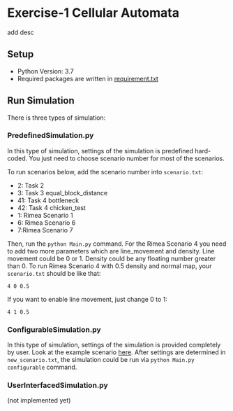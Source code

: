 # Exercise-1 Cellular Automata
add desc

## Setup
- Python Version: 3.7
- Required packages are written in <a href="https://github.com/crowdmodeling20ss/exercise1/blob/master/requirements.txt">requirement.txt</a>

## Run Simulation
There is three types of simulation:

### PredefinedSimulation.py
In this type of simulation, settings of the simulation is predefined hard-coded. You just need to choose scenario number for most of the scenarios. 

To run scenarios below, add the scenario number into `scenario.txt`:
- 2: Task 2
- 3: Task 3 equal_block_distance
- 41: Task 4 bottleneck
- 42: Task 4 chicken_test
- 1: Rimea Scenario 1
- 6: Rimea Scenario 6
- 7:Rimea Scenario 7

Then, run the `python Main.py` command. For the Rimea Scenario 4 you need to add two more parameters which are line_movement and density. Line movement could be 0 or 1. Density could be any floating number greater than 0. To run Rimea Scenario 4 with 0.5 density and normal map, your `scenario.txt` should be like that:
```
4 0 0.5
```
If you want to enable line movement, just change 0 to 1:
```
4 1 0.5
```
### ConfigurableSimulation.py
In this type of simulation, settings of the simulation is provided completely by user. Look at the example scenario <a href="">here</a>. After settings are determined in `new_scenario.txt`, the simulation could be run via `python Main.py configurable` command.
### UserInterfacedSimulation.py
(not implemented yet)
